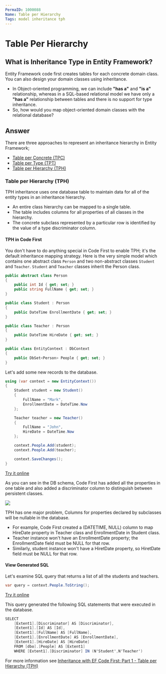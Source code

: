 ```yaml
---
PermaID: 1000088
Name: Table per Hierarchy
Tags: model inheritance tph
---
```


# Table Per Hierarchy

## What is Inheritance Type in Entity Framework?  

Entity Framework code first creates tables for each concrete domain class. You can also design your domain classes using inheritance. 

 - In Object-oriented programming, we can include **"has a"** and **"is a"** relationship, whereas in a SQL-based relational model we have only a **"has a"** relationship between tables and there is no support for type inheritance.
 - So, how would you map object-oriented domain classes with the relational database?

## Answer

There are three approaches to represent an inheritance hierarchy in Entity Framework;

 - [Table per Concrete (TPC)](/tpc) 
 - [Table per Type (TPT)](/tpt)
 - [Table per Hierarchy (TPH)](/tph)

### Table per Hierarchy (TPH) 

TPH inheritance uses one database table to maintain data for all of the entity types in an inheritance hierarchy.

 - An entire class hierarchy can be mapped to a single table. 
 - The table includes columns for all properties of all classes in the hierarchy. 
 - The concrete subclass represented by a particular row is identified by the value of a type discriminator column. 

#### TPH in Code First

You don't have to do anything special in Code First to enable TPH; it's the default inheritance mapping strategy. Here is the very simple model which contains one abstract class `Person` and two non-abstract classes `Student` and `Teacher`. `Student` and `Teacher` classes inherit the Person class.

```csharp
public abstract class Person
{
    public int Id { get; set; }
    public string FullName { get; set; }
}

public class Student : Person
{
    public DateTime EnrollmentDate { get; set; }
}

public class Teacher : Person
{
    public DateTime HireDate { get; set; }
}

public class EntityContext : DbContext
{
    public DbSet<Person> People { get; set; }
}
```

Let's add some new records to the database.


```csharp
using (var context = new EntityContext())
{
    Student student = new Student()
    {
        FullName = "Mark",
        EnrollmentDate = DateTime.Now
    };

    Teacher teacher = new Teacher()
    {
        FullName = "John",
        HireDate = DateTime.Now
    };

    context.People.Add(student);
    context.People.Add(teacher);

    context.SaveChanges();
}
```
[Try it online](https://dotnetfiddle.net/ZqCM2Q)

As you can see in the DB schema, Code First has added all the properties in one table and also added a discriminator column to distinguish between persistent classes. 

<img src="https://raw.githubusercontent.com/zzzprojects/EntityFramework-FAQ/master/docs/images/tph-db-schema.png">

TPH has one major problem, Columns for properties declared by subclasses will be nullable in the database.

 - For example, Code First created a (DATETIME, NULL) column to map HireDate property in Teacher class and EnrollmentDate in Student class.
 - Teacher instance won't have an EnrollmentDate property; the EnrollmentDate field must be NULL for that row.
 - Similarly, student instance won't have a HiretDate property, so HiretDate field must be NULL for that row.

#### View Generated SQL

Let's examine SQL query that returns a list of all the students and teachers.

```csharp
var query = context.People.ToString();
```
[Try it online](https://dotnetfiddle.net/QcKqqG)

This query generated the following SQL statements that were executed in the database.


```csharp
SELECT 
    [Extent1].[Discriminator] AS [Discriminator], 
    [Extent1].[Id] AS [Id], 
    [Extent1].[FullName] AS [FullName], 
    [Extent1].[EnrollmentDate] AS [EnrollmentDate], 
    [Extent1].[HireDate] AS [HireDate]
    FROM [dbo].[People] AS [Extent1]
    WHERE [Extent1].[Discriminator] IN (N'Student',N'Teacher')
```

For more information see [Inheritance with EF Code First: Part 1 - Table per Hierarchy (TPH)](https://weblogs.asp.net/manavi/inheritance-mapping-strategies-with-entity-framework-code-first-ctp5-part-1-table-per-hierarchy-tph)